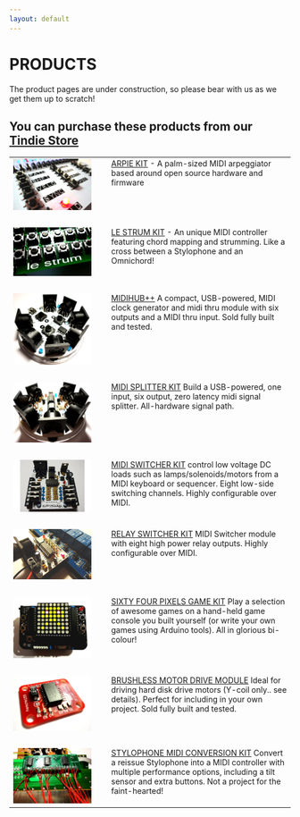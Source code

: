 ```yaml
---
layout: default
---
```


# PRODUCTS 

The product pages are under construction, so please bear with us as we get them up to scratch!

## You can purchase these products from our <a href="https://www.tindie.com/stores/hotchk155/">Tindie Store</a>

<table>

<tr>
<td><a href="arpie/index.html"><img class="small_pic" src="img/arpie.jpg"></a></td>
<td>&nbsp;&nbsp;</td>
<td valign="top"><a href="arpie/index.html">ARPIE KIT</a> - A palm-sized MIDI arpeggiator based around open source hardware and firmware</td>
</tr>

<tr><td>&nbsp;&nbsp;</td></tr>

<tr>
<td><a href="lestrum/index.html"><img class="small_pic" src="img/lestrum.jpg"></a></td>
<td>&nbsp;&nbsp;</td>
<td valign="top"><a href="lestrum/index.html">LE STRUM KIT</a> - An unique MIDI controller featuring chord mapping and strumming. Like a cross between a Stylophone and an Omnichord!</td>
</tr>

<tr><td>&nbsp;&nbsp;</td></tr>

<tr>
<td><a href="midihub/index.html"><img class="small_pic" src="img/midihub.jpg"></a></td>
<td>&nbsp;&nbsp;</td>
<td valign="top"><a href="midihub/index.html">MIDIHUB++</a> A compact, USB-powered, MIDI clock generator and midi thru module with six outputs and a MIDI thru input. Sold fully built and tested.</td>
</tr>

<tr><td>&nbsp;&nbsp;</td></tr>

<tr>
<td><a href="midisplit/index.html"><img class="small_pic" src="img/midisplit.jpg"></a></td>
<td>&nbsp;&nbsp;</td>
<td valign="top"><a href="midisplit/index.html">MIDI SPLITTER KIT</a> Build a USB-powered, one input, six output, zero latency midi signal splitter. All-hardware signal path.</td>
</tr>

<tr><td>&nbsp;&nbsp;</td></tr>

<tr>
<td><a href="midiswitcher/index.html"><img class="small_pic" src="img/midiswitcher.jpg"></a></td>
<td>&nbsp;&nbsp;</td>
<td valign="top"><a href="switcher/index.html">MIDI SWITCHER KIT</a> control low voltage DC loads such as lamps/solenoids/motors from a MIDI keyboard or sequencer. Eight low-side switching channels. Highly configurable over MIDI.</td>
</tr>

<tr><td>&nbsp;&nbsp;</td></tr>

<tr>
<td><a href="midiswitcher/index.html"><img class="small_pic" src="img/relayswitcher.jpg"></a></td>
<td>&nbsp;&nbsp;</td>
<td valign="top"><a href="switcher/index.html">RELAY SWITCHER KIT</a> MIDI Switcher module with eight high power relay outputs. Highly configurable over MIDI.</td>
</tr>

<tr><td>&nbsp;&nbsp;</td></tr>

<tr>
<td><a href="game/index.html"><img class="small_pic" src="img/game.jpg"></a></td>
<td>&nbsp;&nbsp;</td>
<td valign="top"><a href="game/index.html">SIXTY FOUR PIXELS GAME KIT</a> Play a selection of awesome games on a hand-held game console you built yourself (or write your own games using Arduino tools). All in glorious bi-colour!</td>
</tr>

<tr><td>&nbsp;&nbsp;</td></tr>

<tr>
<td><a href="bldc/index.html"><img class="small_pic" src="img/bldc.jpg"></a></td>
<td>&nbsp;&nbsp;</td>
<td valign="top"><a href="bldc/index.html">BRUSHLESS MOTOR DRIVE MODULE</a> Ideal for driving hard disk drive motors (Y-coil only.. see details). Perfect for including in your own project. Sold fully built and tested.</td>
</tr>

<tr><td>&nbsp;&nbsp;</td></tr>

<tr>
<td><a href="midistylo/index.html"><img class="small_pic" src="img/midistylo.jpg"></a></td>
<td>&nbsp;&nbsp;</td>
<td valign="top"><a href="midistylo/index.html">STYLOPHONE MIDI CONVERSION KIT</a> Convert a reissue Stylophone into a MIDI controller with multiple performance options, including a tilt sensor and extra buttons. Not a project for the faint-hearted!</td>
</tr>

</table>
